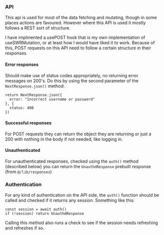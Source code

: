 ### API

This api is used for most of the data fetching and mutating, though in some places actions are favoured. However where this API is used it mostly follows a REST sort of structure.

I have implmented a usePOST hook that is my own implementation of useSWRMutation, or at least how I would have liked it to work. Because of this, POST requests on this API need to follow a certain structure in their responses.

#### Error responses

Should make use of status codes appropriately, no returning error messages on 200's. Do this by using the second parameter of the `NextResponse.json()` method:

```
return NextResponse.json({
  error: "Incorrect username or password"
}, {
  status: 400
})
```

#### Successful responses

For POST requests they can return the object they are returning or just a 200 with nothing in the body if not needed, like logging in.

#### Unauthenticated

For unauthenticated responses, checked using the `auth()` method (described below) you can return the `UnauthdResponse` prebuilt response (from `@/lib/responses`)

### Authentication

For any kind of authentication on the API side, the `auth()` function should be called and checked if it returns any session. Something like this:

```
const session = await auth()
if (!session) return UnauthdResponse
```

Calling this method also runs a check to see if the session needs refreshing and refreshes if so.

